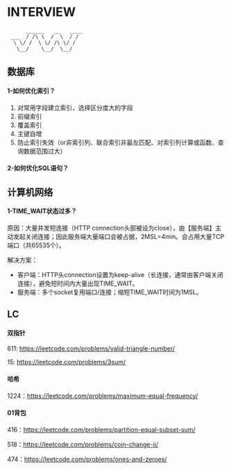 # INTERVIEW
```
      ______   __   ____
 ___  / /\ \  /  \  / /
  \ \/ /  \ \/ /\ \/ /
   \__/    \__/  \__/
```
## 数据库
#### 1-如何优化索引？
1. 对常用字段建立索引，选择区分度大的字段
2. 前缀索引
3. 覆盖索引
4. 主键自增
5. 防止索引失效（or非索引列、联合索引非最左匹配、对索引列计算或函数、查询数据范围过大）
#### 2-如何优化SQL语句？



## 计算机网络
#### 1-TIME_WAIT状态过多？
原因：大量并发短连接（HTTP connection头部被设为close），由【服务端】主动发起关闭连接；因此服务端大量端口会被占据，2MSL=4min。会占用大量TCP端口（共65535个）。

解决方案：
  * 客户端：HTTP头connection设置为keep-alive（长连接，通常由客户端关闭连接），避免短时间内大量出现TIME_WAIT。
  * 服务端：多个socket复用端口/连接；缩短TIME_WAIT时间为1MSL。


## LC
#### 双指针
611: https://leetcode.com/problems/valid-triangle-number/

15: https://leetcode.com/problems/3sum/

#### 哈希
1224：https://leetcode.com/problems/maximum-equal-frequency/

#### 01背包
416：https://leetcode.com/problems/partition-equal-subset-sum/

518：https://leetcode.com/problems/coin-change-ii/

474：https://leetcode.com/problems/ones-and-zeroes/
